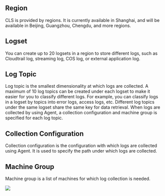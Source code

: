## Region

CLS is provided by regions. It is currently available in Shanghai, and will be available in Beijing, Guangzhou, Chengdu, and more regions.

## Logset

You can create up to 20 logsets in a region to store different logs, such as Cloudtrail log, streaming log, COS log, or external application log.

## Log Topic

Log topic is the smallest dimensionality at which logs are collected. A maximum of 10 log topics can be created under each logset to make it easier for you to classify different logs. For example, you can classify logs in a logset by topics into error logs, access logs, etc. Different log topics under the same logset share the same key for data retrieval. When logs are collected by using Agent, a collection configuration and machine group is specified for each log topic.

## Collection Configuration

Collection configuration is the configuration with which logs are collected using Agent. It is used to specify the path under which logs are collected.

## Machine Group

Machine group is a list of machines for which log collection is needed.

![](https://mc.qcloudimg.com/static/img/e9ce86fd654e725d2e2de59b69a93b76/image.png)
